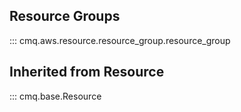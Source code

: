 ## Resource Groups
::: cmq.aws.resource.resource_group.resource_group

## Inherited from Resource
::: cmq.base.Resource
